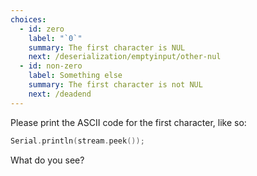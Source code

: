 ```yaml
---
choices:
  - id: zero
    label: "`0`"
    summary: The first character is NUL
    next: /deserialization/emptyinput/other-nul
  - id: non-zero
    label: Something else
    summary: The first character is not NUL
    next: /deadend
---
```


Please print the ASCII code for the first character, like so:

```c++
Serial.println(stream.peek());
```

What do you see?